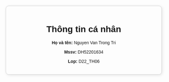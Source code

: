 
<!DOCTYPE html>
<html lang="vi">
<head>
    <meta charset="UTF-8">
    <meta name="viewport" content="width=device-width, initial-scale=1.0">
    <title>Thông tin cá nhân</title>
    <style>
        body {
            font-family: Arial, sans-serif;
            margin: 50px;
            text-align: center;
        }
        .container {
            max-width: 600px;
            margin: auto;
            padding: 20px;
            border: 1px solid #ccc;
            border-radius: 10px;
            box-shadow: 2px 2px 10px rgba(0, 0, 0, 0.1);
        }
    </style>
</head>
<body>
    <div class="container">
        <h1>Thông tin cá nhân</h1>
        <p><strong>Họ và tên:</strong> Nguyen Van Trong Tri</p>
        <p><strong>Mssv:</strong> DH52201634</p>
        <p><strong>Lop:</strong> D22_TH06</p>
    </div>
</body>
</html>

